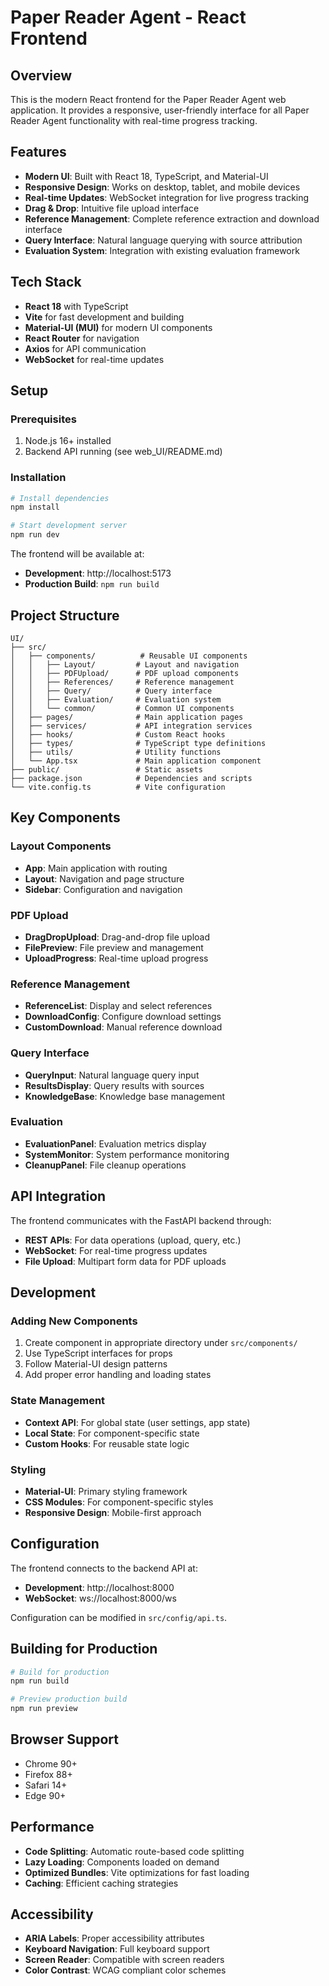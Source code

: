 # Paper Reader Agent - React Frontend

## Overview

This is the modern React frontend for the Paper Reader Agent web application. It provides a responsive, user-friendly interface for all Paper Reader Agent functionality with real-time progress tracking.

## Features

- **Modern UI**: Built with React 18, TypeScript, and Material-UI
- **Responsive Design**: Works on desktop, tablet, and mobile devices
- **Real-time Updates**: WebSocket integration for live progress tracking
- **Drag & Drop**: Intuitive file upload interface
- **Reference Management**: Complete reference extraction and download interface
- **Query Interface**: Natural language querying with source attribution
- **Evaluation System**: Integration with existing evaluation framework

## Tech Stack

- **React 18** with TypeScript
- **Vite** for fast development and building
- **Material-UI (MUI)** for modern UI components
- **React Router** for navigation
- **Axios** for API communication
- **WebSocket** for real-time updates

## Setup

### Prerequisites

1. Node.js 16+ installed
2. Backend API running (see web_UI/README.md)

### Installation

```bash
# Install dependencies
npm install

# Start development server
npm run dev
```

The frontend will be available at:
- **Development**: http://localhost:5173
- **Production Build**: `npm run build`

## Project Structure

```
UI/
├── src/
│   ├── components/          # Reusable UI components
│   │   ├── Layout/         # Layout and navigation
│   │   ├── PDFUpload/      # PDF upload components
│   │   ├── References/     # Reference management
│   │   ├── Query/          # Query interface
│   │   ├── Evaluation/     # Evaluation system
│   │   └── common/         # Common UI components
│   ├── pages/              # Main application pages
│   ├── services/           # API integration services
│   ├── hooks/              # Custom React hooks
│   ├── types/              # TypeScript type definitions
│   ├── utils/              # Utility functions
│   └── App.tsx             # Main application component
├── public/                 # Static assets
├── package.json            # Dependencies and scripts
└── vite.config.ts          # Vite configuration
```

## Key Components

### Layout Components
- **App**: Main application with routing
- **Layout**: Navigation and page structure
- **Sidebar**: Configuration and navigation

### PDF Upload
- **DragDropUpload**: Drag-and-drop file upload
- **FilePreview**: File preview and management
- **UploadProgress**: Real-time upload progress

### Reference Management
- **ReferenceList**: Display and select references
- **DownloadConfig**: Configure download settings
- **CustomDownload**: Manual reference download

### Query Interface
- **QueryInput**: Natural language query input
- **ResultsDisplay**: Query results with sources
- **KnowledgeBase**: Knowledge base management

### Evaluation
- **EvaluationPanel**: Evaluation metrics display
- **SystemMonitor**: System performance monitoring
- **CleanupPanel**: File cleanup operations

## API Integration

The frontend communicates with the FastAPI backend through:

- **REST APIs**: For data operations (upload, query, etc.)
- **WebSocket**: For real-time progress updates
- **File Upload**: Multipart form data for PDF uploads

## Development

### Adding New Components

1. Create component in appropriate directory under `src/components/`
2. Use TypeScript interfaces for props
3. Follow Material-UI design patterns
4. Add proper error handling and loading states

### State Management

- **Context API**: For global state (user settings, app state)
- **Local State**: For component-specific state
- **Custom Hooks**: For reusable state logic

### Styling

- **Material-UI**: Primary styling framework
- **CSS Modules**: For component-specific styles
- **Responsive Design**: Mobile-first approach

## Configuration

The frontend connects to the backend API at:
- **Development**: http://localhost:8000
- **WebSocket**: ws://localhost:8000/ws

Configuration can be modified in `src/config/api.ts`.

## Building for Production

```bash
# Build for production
npm run build

# Preview production build
npm run preview
```

## Browser Support

- Chrome 90+
- Firefox 88+
- Safari 14+
- Edge 90+

## Performance

- **Code Splitting**: Automatic route-based code splitting
- **Lazy Loading**: Components loaded on demand
- **Optimized Bundles**: Vite optimizations for fast loading
- **Caching**: Efficient caching strategies

## Accessibility

- **ARIA Labels**: Proper accessibility attributes
- **Keyboard Navigation**: Full keyboard support
- **Screen Reader**: Compatible with screen readers
- **Color Contrast**: WCAG compliant color schemes
